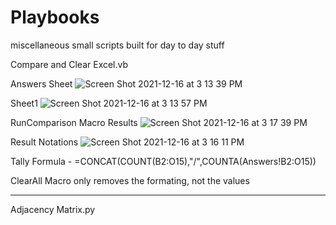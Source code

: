 # Playbooks
miscellaneous small scripts built for day to day stuff


Compare and Clear Excel.vb

Answers Sheet
![Screen Shot 2021-12-16 at 3 13 39 PM](https://user-images.githubusercontent.com/21189883/146443040-1b98eeb6-f803-431e-8048-816e2ef26c03.png)

Sheet1
![Screen Shot 2021-12-16 at 3 13 57 PM](https://user-images.githubusercontent.com/21189883/146443081-6c3ed45b-3f11-4666-9708-5cce22a92e6c.png)

RunComparison Macro Results
![Screen Shot 2021-12-16 at 3 17 39 PM](https://user-images.githubusercontent.com/21189883/146443236-6089011c-2b59-43c2-935a-5b9d23bfe65f.png)

Result Notations
![Screen Shot 2021-12-16 at 3 16 11 PM](https://user-images.githubusercontent.com/21189883/146443251-9b866b02-c376-4d4e-8d53-7a4e41e58665.png)

Tally Formula - =CONCAT(COUNT(B2:O15),"/",COUNTA(Answers!B2:O15)) 

ClearAll Macro only removes the formating, not the values


-----------------------------------------------------------------------------------------------------------------------------

Adjacency Matrix.py

